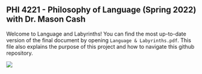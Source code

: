 ## PHI 4221 - Philosophy of Language (Spring 2022) with Dr. Mason Cash

Welcome to Language and Labyrinths! You can find the most up-to-date version of the final document by opening ```Language & Labyrinths.pdf```. This file also explains the purpose of this project and how to navigate this github repository.

![](https://github.com/agoramachina/Language-and-Labyrinths/blob/master/img/LnL-title.png)
